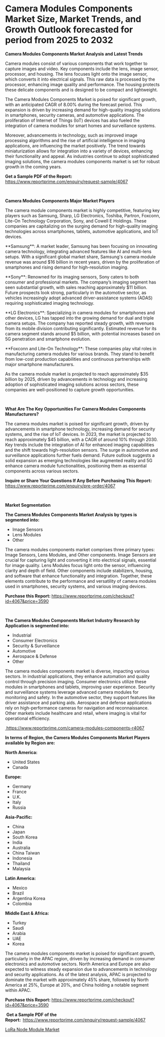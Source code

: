 <p><h1>Camera Modules Components Market Size, Market Trends, and Growth Outlook forecasted for period from 2025 to 2032</h1></p><p><strong>Camera Modules Components Market Analysis and Latest Trends</strong></p>
<p><p>Camera modules consist of various components that work together to capture images and video. Key components include the lens, image sensor, processor, and housing. The lens focuses light onto the image sensor, which converts it into electrical signals. This raw data is processed by the processor, enhancing image quality and performance. The housing protects these delicate components and is designed to be compact and lightweight.</p><p>The Camera Modules Components Market is poised for significant growth, with an anticipated CAGR of 8.00% during the forecast period. This expansion is driven by increasing demand for high-quality imaging solutions in smartphones, security cameras, and automotive applications. The proliferation of Internet of Things (IoT) devices has also fueled the integration of camera modules for smart homes and surveillance systems. </p><p>Moreover, advancements in technology, such as improved image processing algorithms and the rise of artificial intelligence in imaging applications, are influencing the market positively. The trend towards miniaturization allows for integration into a variety of devices, enhancing their functionality and appeal. As industries continue to adopt sophisticated imaging solutions, the camera modules components market is set for robust growth in the coming years.</p></p>
<p><strong>Get a Sample PDF of the Report:&nbsp;</strong> <a href="https://www.reportprime.com/enquiry/request-sample/4067?utm_campaign=3358&utm_medium=2&utm_source=Github&utm_content=ia&utm_term=18032025&utm_id=camera-modules-components">https://www.reportprime.com/enquiry/request-sample/4067</a></p>
<p>&nbsp;</p>
<p><strong>Camera Modules Components Major Market Players</strong></p>
<p><p>The camera module components market is highly competitive, featuring key players such as Samsung, Sharp, LG Electronics, Toshiba, Partron, Foxconn, Lite-On Technology Corporation, Sony, and Cowell E Holdings. These companies are capitalizing on the surging demand for high-quality imaging technologies across smartphones, tablets, automotive applications, and IoT devices.</p><p>**Samsung**: A market leader, Samsung has been focusing on innovating camera technology, integrating advanced features like AI and multi-lens setups. With a significant global market share, Samsung's camera module revenue was around $16 billion in recent years, driven by the proliferation of smartphones and rising demand for high-resolution imaging.</p><p>**Sony**: Renowned for its imaging sensors, Sony caters to both consumer and professional markets. The company’s imaging segment has seen substantial growth, with sales reaching approximately $11 billion. Future prospects look strong, particularly in the automotive sector, as vehicles increasingly adopt advanced driver-assistance systems (ADAS) requiring sophisticated imaging technology.</p><p>**LG Electronics**: Specializing in camera modules for smartphones and other devices, LG has tapped into the growing demand for dual and triple camera setups. The company has reported steady growth, with revenues from its mobile division contributing significantly. Estimated revenue for its camera segment stands around $5 billion, with potential increases based on 5G penetration and smartphone evolution.</p><p>**Foxconn and Lite-On Technology**: These companies play vital roles in manufacturing camera modules for various brands. They stand to benefit from low-cost production capabilities and continuous partnerships with major smartphone manufacturers.</p><p>As the camera module market is projected to reach approximately $35 billion by 2025, driven by advancements in technology and increasing adoption of sophisticated imaging solutions across sectors, these companies are well-positioned to capture growth opportunities.</p></p>
<p>&nbsp;</p>
<p><strong>What Are The Key Opportunities For Camera Modules Components Manufacturers?</strong></p>
<p><p>The camera modules market is poised for significant growth, driven by advancements in smartphone technology, increasing demand for security systems, and the rise of IoT devices. In 2023, the market is projected to reach approximately $45 billion, with a CAGR of around 10% through 2030. Key trends include the integration of AI for enhanced imaging capabilities and the shift towards high-resolution sensors. The surge in automotive and surveillance applications further fuels demand. Future outlook suggests a solid expansion as emerging technologies like augmented reality and 5G enhance camera module functionalities, positioning them as essential components across various sectors.</p></p>
<p><strong>Inquire or Share Your Questions If Any Before Purchasing This Report:</strong> <a href="https://www.reportprime.com/enquiry/pre-order/4067?utm_campaign=3358&utm_medium=2&utm_source=Github&utm_content=ia&utm_term=18032025&utm_id=camera-modules-components">https://www.reportprime.com/enquiry/pre-order/4067</a></p>
<p>&nbsp;</p>
<p><strong>Market Segmentation</strong></p>
<p><strong>The Camera Modules Components Market Analysis by types is segmented into:</strong></p>
<p><ul><li>Image Sensors</li><li>Lens Modules</li><li>Other</li></ul></p>
<p><p>The camera modules components market comprises three primary types: Image Sensors, Lens Modules, and Other components. Image Sensors are crucial for capturing light and converting it into electrical signals, essential for image quality. Lens Modules focus light onto the sensor, influencing clarity and depth of field. Other components include stabilizers, housing, and software that enhance functionality and integration. Together, these elements contribute to the performance and versatility of camera modules used in smartphones, security systems, and various imaging devices.</p></p>
<p><strong>Purchase this Report:&nbsp;</strong><a href="https://www.reportprime.com/checkout?id=4067&price=3590&utm_campaign=3358&utm_medium=2&utm_source=Github&utm_content=ia&utm_term=18032025&utm_id=camera-modules-components">https://www.reportprime.com/checkout?id=4067&price=3590</a></p>
<p>&nbsp;</p>
<p><strong>The Camera Modules Components Market Industry Research by Application is segmented into:</strong></p>
<p><ul><li>Industrial</li><li>Consumer Electronics</li><li>Security & Surveillance</li><li>Automotive</li><li>Aerospace & Defense</li><li>Other</li></ul></p>
<p><p>The camera modules components market is diverse, impacting various sectors. In industrial applications, they enhance automation and quality control through precision imaging. Consumer electronics utilize these modules in smartphones and tablets, improving user experience. Security and surveillance systems leverage advanced camera modules for monitoring and safety. In the automotive sector, they support features like driver assistance and parking aids. Aerospace and defense applications rely on high-performance cameras for navigation and reconnaissance. Other markets include healthcare and retail, where imaging is vital for operational efficiency.</p></p>
<p><a href="https://www.reportprime.com/camera-modules-components-r4067?utm_campaign=3358&utm_medium=2&utm_source=Github&utm_content=ia&utm_term=18032025&utm_id=camera-modules-components">&nbsp;https://www.reportprime.com/camera-modules-components-r4067</a></p>
<p><strong>In terms of Region, the Camera Modules Components Market Players available by Region are:</strong></p>
<p>
    <p> <strong> North America: </strong>
        <ul>
            <li>United States</li>
            <li>Canada</li>
        </ul>
        </p> 
    <p> <strong> Europe: </strong>
        <ul>
            <li>Germany</li>
            <li>France</li>
            <li>U.K.</li>
            <li>Italy</li>
            <li>Russia</li>
        </ul>
        </p> 
    <p> <strong> Asia-Pacific: </strong>
        <ul>
            <li>China</li>
            <li>Japan</li>
            <li>South Korea</li>
            <li>India</li>
            <li>Australia</li>
            <li>China Taiwan</li>
            <li>Indonesia</li>
            <li>Thailand</li>
            <li>Malaysia</li>
        </ul>
        </p> 
    <p> <strong> Latin America: </strong>
        <ul>
            <li>Mexico</li>
            <li>Brazil</li>
            <li>Argentina Korea</li>
            <li>Colombia</li>
        </ul>
        </p> 
    <p> <strong> Middle East & Africa: </strong>
        <ul>
            <li>Turkey</li>
            <li>Saudi</li>
            <li>Arabia</li>
            <li>UAE</li>
            <li>Korea</li>
        </ul>
    </p>
    </p>
<p><p>The camera modules components market is poised for significant growth, particularly in the APAC region, driven by increasing demand in consumer electronics and automotive sectors. North America and Europe are also expected to witness steady expansion due to advancements in technology and security applications. As of the latest analysis, APAC is projected to dominate the market with approximately 45% share, followed by North America at 25%, Europe at 20%, and China holding a notable segment within APAC.</p></p>
<p><strong>Purchase this Report: </strong><a href="https://www.reportprime.com/checkout?id=4067&price=3590&utm_campaign=3358&utm_medium=2&utm_source=Github&utm_content=ia&utm_term=18032025&utm_id=camera-modules-components">https://www.reportprime.com/checkout?id=4067&price=3590</a></p>
<p>&nbsp;<strong>Get a Sample PDF of the Report:&nbsp;&nbsp;</strong><a href="https://www.reportprime.com/enquiry/request-sample/4067?utm_campaign=3358&utm_medium=2&utm_source=Github&utm_content=ia&utm_term=18032025&utm_id=camera-modules-components">https://www.reportprime.com/enquiry/request-sample/4067</a></p>
<p><strong></strong></p>
<p><p><a href="https://github.com/elitasvimal/Market-Research-Report-List-1/blob/main/lora-node-module-market.md?utm_campaign=3358&utm_medium=2&utm_source=Github&utm_content=ia&utm_term=18032025&utm_id=camera-modules-components">LoRa Node Module Market</a></p></p>